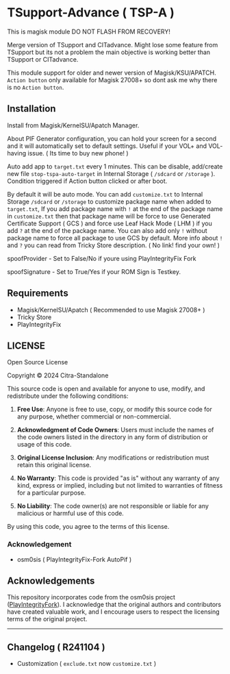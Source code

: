 # TSupport-Advance ( TSP-A )

This is magisk module DO NOT FLASH FROM RECOVERY!

Merge version of TSupport and CITadvance. Might lose some feature from TSupport but its not a problem the main objective is working better than TSupport or CITadvance.

This module support for older and newer version of Magisk/KSU/APATCH. `Action button` only available for Magisk 27008+ so dont ask me why there is no `Action button`.

## Installation

Install from Magisk/KernelSU/Apatch Manager.

About PIF Generator configuration, you can hold your screen for a second and it will automatically set to default settings. Useful if your VOL+ and VOL- having issue. ( Its time to buy new phone! )

Auto add app to `target.txt` every 1 minutes. This can be disable, add/create new file `stop-tspa-auto-target` in Internal Storage ( `/sdcard` or `/storage` ). Condition triggered if Action button clicked or after boot.

By default it will be auto mode. You can add `customize.txt` to Internal Storage `/sdcard` or `/storage` to customize package name when added to `target.txt`, If you add package name with `!` at the end of the package name in `customize.txt` then that package name will be force to use Generated Certificate Support ( GCS ) and force use Leaf Hack Mode ( LHM ) if you add `?` at the end of the package name. You can also add only `!` without package name to force all package to use GCS by default. More info about `!` and `?` you can read from Tricky Store description. ( No link! find your own! )

spoofProvider - Set to False/No if youre using PlayIntegrityFix Fork

spoofSignature - Set to True/Yes if your ROM Sign is Testkey.

## Requirements

- Magisk/KernelSU/Apatch ( Recommended to use Magisk 27008+ )
- Tricky Store
- PlayIntegrityFix

## LICENSE
Open Source License

Copyright © 2024 Citra-Standalone

This source code is open and available for anyone to use, modify, and redistribute under the following conditions:

1. **Free Use**: Anyone is free to use, copy, or modify this source code for any purpose, whether commercial or non-commercial.

2. **Acknowledgment of Code Owners**: Users must include the names of the code owners listed in the directory in any form of distribution or usage of this code.

3. **Original License Inclusion**: Any modifications or redistribution must retain this original license.

4. **No Warranty**: This code is provided "as is" without any warranty of any kind, express or implied, including but not limited to warranties of fitness for a particular purpose.

5. **No Liability**: The code owner(s) are not responsible or liable for any malicious or harmful use of this code.

By using this code, you agree to the terms of this license.


### Acknowledgement

- osm0sis ( PlayIntegrityFix-Fork AutoPif )

## Acknowledgements

This repository incorporates code from the osm0sis project ([PlayIntegrityFork](https://github.com/osm0sis/PlayIntegrityFork)). I acknowledge that the original authors and contributors have created valuable work, and I encourage users to respect the licensing terms of the original project.

---

## Changelog ( R241104 )
- Customization ( `exclude.txt` now `customize.txt` )